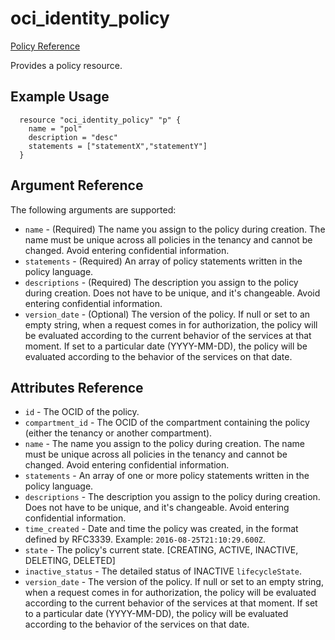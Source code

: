 # oci\_identity\_policy

[Policy Reference][1dcd808c]

  [1dcd808c]: https://docs.us-phoenix-1.oraclecloud.com/api/#/en/identity/20160918/Policy/ "PolicyReference"

Provides a policy resource.

## Example Usage

```
  resource "oci_identity_policy" "p" {
    name = "pol"
    description = "desc"
    statements = ["statementX","statementY"]
  }
```

## Argument Reference

The following arguments are supported:

* `name` - (Required) The name you assign to the policy during creation. The name must be unique across all policies in the tenancy and cannot be changed. Avoid entering confidential information.
* `statements` - (Required) An array of policy statements written in the policy language.
* `descriptions` - (Required) The description you assign to the policy during creation. Does not have to be unique, and it's changeable. Avoid entering confidential information.
* `version_date` - (Optional) The version of the policy. If null or set to an empty string, when a request comes in for authorization, the policy will be evaluated according to the current behavior of the services at that moment. If set to a particular date (YYYY-MM-DD), the policy will be evaluated according to the behavior of the services on that date.

## Attributes Reference
* `id` - The OCID of the policy.
* `compartment_id` - The OCID of the compartment containing the policy (either the tenancy or another compartment).
* `name` - The name you assign to the policy during creation. The name must be unique across all policies in the tenancy and cannot be changed. Avoid entering confidential information.
* `statements` - An array of one or more policy statements written in the policy language.
* `descriptions` - The description you assign to the policy during creation. Does not have to be unique, and it's changeable. Avoid entering confidential information.
* `time_created` - Date and time the policy was created, in the format defined by RFC3339. Example: `2016-08-25T21:10:29.600Z`.
* `state` - The policy's current state. [CREATING, ACTIVE, INACTIVE, DELETING, DELETED]
* `inactive_status` - The detailed status of INACTIVE `lifecycleState`.
* `version_date` - The version of the policy. If null or set to an empty string, when a request comes in for authorization, the policy will be evaluated according to the current behavior of the services at that moment. If set to a particular date (YYYY-MM-DD), the policy will be evaluated according to the behavior of the services on that date.
